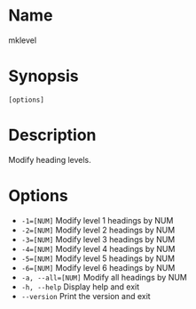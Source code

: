 # Name

mklevel

# Synopsis

```
[options]
```

# Description

Modify heading levels.

# Options

* `-1=[NUM]` Modify level 1 headings by NUM
* `-2=[NUM]` Modify level 2 headings by NUM
* `-3=[NUM]` Modify level 3 headings by NUM
* `-4=[NUM]` Modify level 4 headings by NUM
* `-5=[NUM]` Modify level 5 headings by NUM
* `-6=[NUM]` Modify level 6 headings by NUM
* `-a, --all=[NUM]` Modify all headings by NUM
* `-h, --help` Display help and exit
* `--version` Print the version and exit

